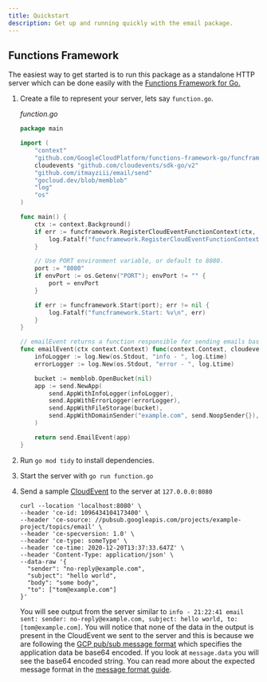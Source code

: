 ```yaml
---
title: Quickstart
description: Get up and running quickly with the email package.
---
```


## Functions Framework
The easiest way to get started is to run this package as a standalone HTTP server which can be done easily with the
[Functions Framework for Go.][ff-go]

1. Create a file to represent your server, lets say `function.go`.

    _function.go_
    ```go
    package main
    
    import (
        "context"
        "github.com/GoogleCloudPlatform/functions-framework-go/funcframework"
        cloudevents "github.com/cloudevents/sdk-go/v2"
        "github.com/itmayziii/email/send"
        "gocloud.dev/blob/memblob"
        "log"
        "os"
    )
    
    func main() {
        ctx := context.Background()
        if err := funcframework.RegisterCloudEventFunctionContext(ctx, "/", emailEvent(ctx)); err != nil {
            log.Fatalf("funcframework.RegisterCloudEventFunctionContext: %v\n", err)
        }
    
        // Use PORT environment variable, or default to 8080.
        port := "8080"
        if envPort := os.Getenv("PORT"); envPort != "" {
            port = envPort
        }
    
        if err := funcframework.Start(port); err != nil {
            log.Fatalf("funcframework.Start: %v\n", err)
        }
    }
    
    // emailEvent returns a function responsible for sending emails based on CloudEvent data.
    func emailEvent(ctx context.Context) func(context.Context, cloudevents.Event) error {
        infoLogger := log.New(os.Stdout, "info - ", log.Ltime)
        errorLogger := log.New(os.Stdout, "error - ", log.Ltime)
    
        bucket := memblob.OpenBucket(nil)
        app := send.NewApp(
            send.AppWithInfoLogger(infoLogger),
            send.AppWithErrorLogger(errorLogger),
            send.AppWithFileStorage(bucket),
            send.AppWithDomainSender("example.com", send.NoopSender{}),
        )
    
        return send.EmailEvent(app)
    }
    ```

2. Run `go mod tidy` to install dependencies.

3. Start the server with `go run function.go`

4. Send a sample [CloudEvent][cloud-events] to the server at `127.0.0.0:8080`
    ```shell
    curl --location 'localhost:8080' \
    --header 'ce-id: 1096434104173400' \
    --header 'ce-source: //pubsub.googleapis.com/projects/example-project/topics/email' \
    --header 'ce-specversion: 1.0' \
    --header 'ce-type: someType' \
    --header 'ce-time: 2020-12-20T13:37:33.647Z' \
    --header 'Content-Type: application/json' \
    --data-raw '{
      "sender": "no-reply@example.com",
      "subject": "hello world",
      "body": "some body",
      "to": ["tom@example.com"]
    }'
    ```

    You will see output from the server similar to
    `info - 21:22:41 email sent: sender: no-reply@example.com, subject: hello world, to: [tom@example.com]`.
    You will notice that none of the data in the output is present in the CloudEvent we sent to the server and this is
    because we are following the [GCP pub/sub message format][pubsub-message-format] which specifies the application
    data be base64 encoded. If you look at `message.data` you will see the base64 encoded string. You can read more
    about the expected message format in the [message format guide][message-format-guide]. 

[ff-go]: https://github.com/GoogleCloudPlatform/functions-framework-go
[cloud-events]: https://cloudevents.io/
[pubsub-message-format]: https://cloud.google.com/pubsub/docs/reference/rest/v1/PubsubMessage
[message-format-guide]: /guides/message-format/
